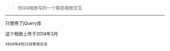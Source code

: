 > 仿QQ相册写的一个静态相册交互
-----------------------------

 只使用了jQuery库
 
 
 这个相册上传于2014年3月
 
 ``2018年4月22日修改日志``